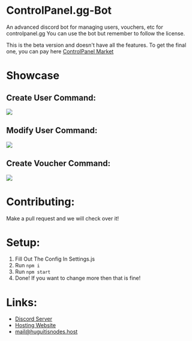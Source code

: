# ControlPanel.gg-Bot
An advanced discord bot for managing users, vouchers, etc for controlpanel.gg
You can use the bot but remember to follow the license.

This is the beta version and doesn't have all the features. To get the final one, you can pay here [ControlPanel Market](https://market.controlpanel.gg/resources/resource/37--controlpanelgg-bot)

# Showcase
## Create User Command:
![](https://media3.giphy.com/media/5Y88aub3BkyLl20x8a/giphy.gif?cid=790b7611fe9f3ef051c2b4ce14b70cd7b392b99f943cf45d&rid=giphy.gif)

## Modify User Command:
![](https://media0.giphy.com/media/KYtwAUTXH8aQUNZCJ2/giphy.gif?cid=790b7611e405b3049878f443d8c0dd1bbbf68365adc31279&rid=giphy.gif)

## Create Voucher Command:
![](https://media3.giphy.com/media/Y7kmLnU3tJAs503WL8/giphy.gif?cid=790b7611dc841325f9cdf8b306ce5c04f9f851ffa93327ed&rid=giphy.gif)

# Contributing:
Make a pull request and we will check over it!

# Setup:
1. Fill Out The Config In Settings.js
2. Run `npm i`
3. Run `npm start`
4. Done! If you want to change more then that is fine!


# Links:
- [Discord Server](https://discord.gg/CVbPZRt9yG)
- [Hosting Website](https://huguitisnodes.host)
- mail@huguitisnodes.host
